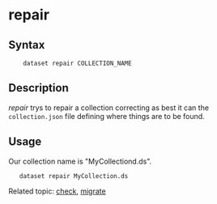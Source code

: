 
# repair

## Syntax

```
    dataset repair COLLECTION_NAME
```

## Description

_repair_ trys to repair a collection correcting as best it can 
the `collection.json` file defining where things are to be found.

## Usage

Our collection name is "MyCollectiond.ds".

```
   dataset repair MyCollection.ds
```

Related topic: [check](check.html), [migrate](migrate.html)

